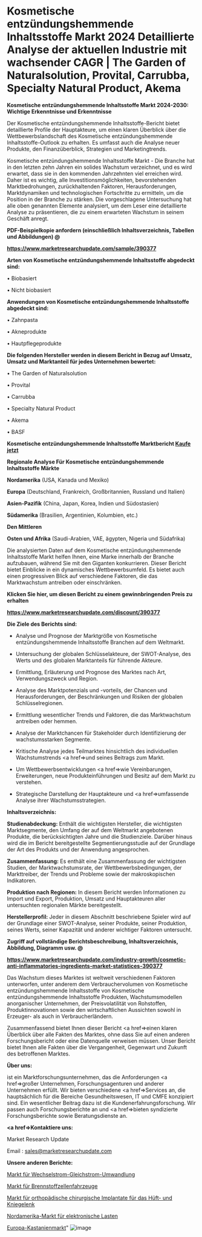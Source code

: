 # Kosmetische entzündungshemmende Inhaltsstoffe Markt 2024 Detaillierte Analyse der aktuellen Industrie mit wachsender CAGR | The Garden of Naturalsolution, Provital, Carrubba, Specialty Natural Product, Akema

<strong>Kosmetische entzündungshemmende Inhaltsstoffe Markt 2024-2030: Wichtige Erkenntnisse und Erkenntnisse</strong>

Der Kosmetische entzündungshemmende Inhaltsstoffe-Bericht bietet detaillierte Profile der Hauptakteure, um einen klaren Überblick über die Wettbewerbslandschaft des Kosmetische entzündungshemmende Inhaltsstoffe-Outlook zu erhalten. Es umfasst auch die Analyse neuer Produkte, den Finanzüberblick, Strategien und Marketingtrends.

Kosmetische entzündungshemmende Inhaltsstoffe Markt - Die Branche hat in den letzten zehn Jahren ein solides Wachstum verzeichnet, und es wird erwartet, dass sie in den kommenden Jahrzehnten viel erreichen wird. Daher ist es wichtig, alle Investitionsmöglichkeiten, bevorstehenden Marktbedrohungen, zurückhaltenden Faktoren, Herausforderungen, Marktdynamiken und technologischen Fortschritte zu ermitteln, um die Position in der Branche zu stärken. Die vorgeschlagene Untersuchung hat alle oben genannten Elemente analysiert, um dem Leser eine detaillierte Analyse zu präsentieren, die zu einem erwarteten Wachstum in seinem Geschäft anregt.



<strong><b>PDF-Beispielkopie anfordern (einschließlich Inhaltsverzeichnis, Tabellen und Abbildungen) @ </b></strong>

<strong><a href=https://www.marketresearchupdate.com/sample/390377>

<strong>https://www.marketresearchupdate.com/sample/390377</u></a></strong></strong>



<strong>Arten von Kosmetische entzündungshemmende Inhaltsstoffe abgedeckt sind:</strong>

• Biobasiert

• Nicht biobasiert



<strong>Anwendungen von Kosmetische entzündungshemmende Inhaltsstoffe abgedeckt sind:</strong>

• Zahnpasta

• Akneprodukte

• Hautpflegeprodukte



<strong>Die folgenden Hersteller werden in diesem Bericht in Bezug auf Umsatz, Umsatz und Marktanteil für jedes Unternehmen bewertet:</strong>

• The Garden of Naturalsolution

• Provital

• Carrubba

• Specialty Natural Product

• Akema

• BASF



<strong>Kosmetische entzündungshemmende Inhaltsstoffe Marktbericht <a href=https://www.marketresearchupdate.com/buynow/390377>Kaufe jetzt</a></strong>



<strong>Regionale Analyse Für Kosmetische entzündungshemmende Inhaltsstoffe Märkte</strong>



<strong>Nordamerika</strong> (USA, Kanada und Mexiko)



<strong>Europa</strong> (Deutschland, Frankreich, Großbritannien, Russland und Italien)



<strong>Asien-Pazifik</strong> (China, Japan, Korea, Indien und Südostasien)



<strong>Südamerika</strong> (Brasilien, Argentinien, Kolumbien, etc.)



<strong>Den Mittleren</strong> 

<strong>Osten und Afrika</strong> (Saudi-Arabien, VAE, ägypten, Nigeria und Südafrika)

Die analysierten Daten auf dem Kosmetische entzündungshemmende Inhaltsstoffe Markt helfen Ihnen, eine Marke innerhalb der Branche aufzubauen, während Sie mit den Giganten konkurrieren. Dieser Bericht bietet Einblicke in ein dynamisches Wettbewerbsumfeld. Es bietet auch einen progressiven Blick auf verschiedene Faktoren, die das Marktwachstum antreiben oder einschränken.



<strong>Klicken Sie hier, um diesen Bericht zu einem gewinnbringenden Preis zu erhalten
</strong>

<strong><a href=https://www.marketresearchupdate.com/discount/390377>https://www.marketresearchupdate.com/discount/390377</b></u></strong></a>



<strong>Die Ziele des Berichts sind:</strong>

- Analyse und Prognose der Marktgröße von Kosmetische entzündungshemmende Inhaltsstoffe Branchen auf dem Weltmarkt.

- Untersuchung der globalen Schlüsselakteure, der SWOT-Analyse, des Werts und des globalen Marktanteils für führende Akteure.

- Ermittlung, Erläuterung und Prognose des Marktes nach Art, Verwendungszweck und Region.

- Analyse des Marktpotenzials und -vorteils, der Chancen und Herausforderungen, der Beschränkungen und Risiken der globalen Schlüsselregionen.

- Ermittlung wesentlicher Trends und Faktoren, die das Marktwachstum antreiben oder hemmen.

- Analyse der Marktchancen für Stakeholder durch Identifizierung der wachstumsstarken Segmente.

- Kritische Analyse jedes Teilmarktes hinsichtlich des individuellen Wachstumstrends <a href=>und</a> seines Beitrags zum Markt.

- Um Wettbewerbsentwicklungen <a href=>wie</a> Vereinbarungen, Erweiterungen, neue Produkteinführungen und Besitz auf dem Markt zu verstehen.

- Strategische Darstellung der Hauptakteure und <a href=>umfas</a>sende Analyse ihrer Wachstumsstrategien.



<strong>Inhaltsverzeichnis:</strong>



<strong>Studienabdeckung:</strong> Enthält die wichtigsten Hersteller, die wichtigsten Marktsegmente, den Umfang der auf dem Weltmarkt angebotenen Produkte, die berücksichtigten Jahre und die Studienziele. Darüber hinaus wird die im Bericht bereitgestellte Segmentierungsstudie auf der Grundlage der Art des Produkts und der Anwendung angesprochen.



<strong>Zusammenfassung:</strong> Es enthält eine Zusammenfassung der wichtigsten Studien, der Marktwachstumsrate, der Wettbewerbsbedingungen, der Markttreiber, der Trends und Probleme sowie der makroskopischen Indikatoren.



<strong>Produktion nach Regionen:</strong> In diesem Bericht werden Informationen zu Import und Export, Produktion, Umsatz und Hauptakteuren aller untersuchten regionalen Märkte bereitgestellt.



<strong>Herstellerprofil:</strong> Jeder in diesem Abschnitt beschriebene Spieler wird auf der Grundlage einer SWOT-Analyse, seiner Produkte, seiner Produktion, seines Werts, seiner Kapazität und anderer wichtiger Faktoren untersucht.



<strong><b>Zugriff auf vollständige Berichtsbeschreibung, Inhaltsverzeichnis, Abbildung, Diagramm usw. @ </b></strong>

<strong><a href=https://www.marketresearchupdate.com/industry-growth/cosmetic-anti-inflammatories-ingredients-market-statistices-390377>https://www.marketresearchupdate.com/industry-growth/cosmetic-anti-inflammatories-ingredients-market-statistices-390377</a></strong>

Das Wachstum dieses Marktes ist weltweit verschiedenen Faktoren unterworfen, unter anderem dem Verbrauchervolumen von Kosmetische entzündungshemmende Inhaltsstoffe von Kosmetische entzündungshemmende Inhaltsstoffe Produkten, Wachstumsmodellen anorganischer Unternehmen, der Preisvolatilität von Rohstoffen, Produktinnovationen sowie den wirtschaftlichen Aussichten sowohl in Erzeuger- als auch in Verbraucherländern.

Zusammenfassend bietet Ihnen dieser Bericht <a href=>einen</a> klaren Überblick über alle Fakten des Marktes, ohne dass Sie auf einen anderen Forschungsbericht oder eine Datenquelle verweisen müssen. Unser Bericht bietet Ihnen alle Fakten über die Vergangenheit, Gegenwart und Zukunft des betroffenen Marktes.



<strong>Über uns:</strong>

 ist ein Marktforschungsunternehmen, das die Anforderungen <a href=>großer</a> Unternehmen, Forschungsagenturen und anderer Unternehmen erfüllt. Wir bieten verschiedene <a href=>Services</a> an, die hauptsächlich für die Bereiche Gesundheitswesen, IT und CMFE konzipiert sind. Ein wesentlicher Beitrag dazu ist die Kundenerfahrungsforschung. Wir passen auch Forschungsberichte an und <a href=>bieten</a> syndizierte Forschungsberichte sowie Beratungsdienste an.



<strong><a href=>Kontaktiere uns:</a></strong>

Market Research Update

Email : sales@marketresearchupdate.com



<strong>Unsere anderen Berichte:</strong>

<a href=https://www.linkedin.com/pulse/ac-dc-power-conversion-market-size-growth-set>Markt für Wechselstrom-Gleichstrom-Umwandlung</a>

<a href=https://www.linkedin.com/pulse/fuel-cell-vehicle-market-top-leading>Markt für Brennstoffzellenfahrzeuge</a>

<a href=https://www.linkedin.com/pulse/hip-knee-orthopedic-surgical-implants-market-1f>Markt für orthopädische chirurgische Implantate für das Hüft- und Kniegelenk</a>

<a href=https://www.linkedin.com/pulse/north-america-electronic-load-market-2023-booming-across>Nordamerika-Markt für elektronische Lasten</a>

<a href=https://www.linkedin.com/pulse/europe-chestnuts-market-2023-latest-sales-figure>Europa-Kastanienmarkt</a>"
![image](https://github.com/Gayatrikarjule/Market-Analysis-361/assets/97346546/25064bef-6d96-4f27-ad20-c842ab39893d)
